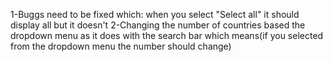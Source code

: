 1-Buggs need to be fixed which: when you select "Select all" it should display all but it doesn't
2-Changing the number of countries based the dropdown menu as it does with the search bar which means(if you selected from the dropdown menu the number should change)